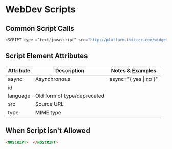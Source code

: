 # WebDev Scripts

## Common Script Calls
```javascript
<SCRIPT type =”text/javascript” src="http://platform.twitter.com/widgets.js"></SCRIPT>
```

## Script Element Attributes
| Attribute | Description | Notes & Examples |  
| --- | --- | --- |  
| async | Asynchronous | async="{ yes \| no }" | 
| id |  |  |  
| language | Old form of type/deprecated |  |  
| src | Source URL |  |  
| type | MIME type |  |  

## When Script isn't Allowed
```html
<NOSCRIPT>  </NOSCRIPT>
```

